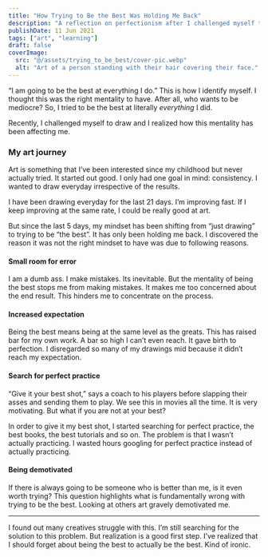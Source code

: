 ```yaml
---
title: "How Trying to Be the Best Was Holding Me Back"
description: "A reflection on perfectionism after I challenged myself to draw."
publishDate: 11 Jun 2021
tags: ["art", "learning"]
draft: false
coverImage:
  src: "@/assets/trying_to_be_best/cover-pic.webp"
  alt: "Art of a person standing with their hair covering their face."
---
```


“I am going to be the best at everything I do.” This is how I identify myself. I thought this was the right mentality to have. After all, who wants to be mediocre? So, I tried to be the best at literally _everything_ I did.

Recently, I challenged myself to draw and I realized how this mentality has been affecting me.

### My art journey

Art is something that I’ve been interested since my childhood but never actually tried. It started out good. I only had one goal in mind: consistency. I wanted to draw everyday irrespective of the results.

I have been drawing everyday for the last 21 days. I’m improving fast. If I keep improving at the same rate, I could be really good at art.

But since the last 5 days, my mindset has been shifting from “just drawing” to trying to be “the best”. It has only been holding me back. I discovered the reason it was not the right mindset to have was due to following reasons.

#### Small room for error

I am a dumb ass. I make mistakes. Its inevitable. But the mentality of being the best stops me from making mistakes. It makes me too concerned about the end result. This hinders me to concentrate on the process.

#### Increased expectation

Being the best means being at the same level as the greats. This has raised bar for my own work. A bar so high I can’t even reach. It gave birth to perfection. I disregarded so many of my drawings mid because it didn’t reach my expectation.

#### Search for perfect practice

“Give it your best shot,” says a coach to his players before slapping their asses and sending them to play. We see this in movies all the time. It is very motivating. But what if you are not at your best?

In order to give it my best shot, I started searching for perfect practice, the best books, the best tutorials and so on. The problem is that I wasn’t actually practicing. I wasted hours googling for perfect practice instead of actually practicing.

#### Being demotivated

If there is always going to be someone who is better than me, is it even worth trying? This question highlights what is fundamentally wrong with trying to be the best. Looking at others art gravely demotivated me.

* * *

I found out many creatives struggle with this. I’m still searching for the solution to this problem. But realization is a good first step. I’ve realized that I should forget about being the best to actually be the best. Kind of ironic.
